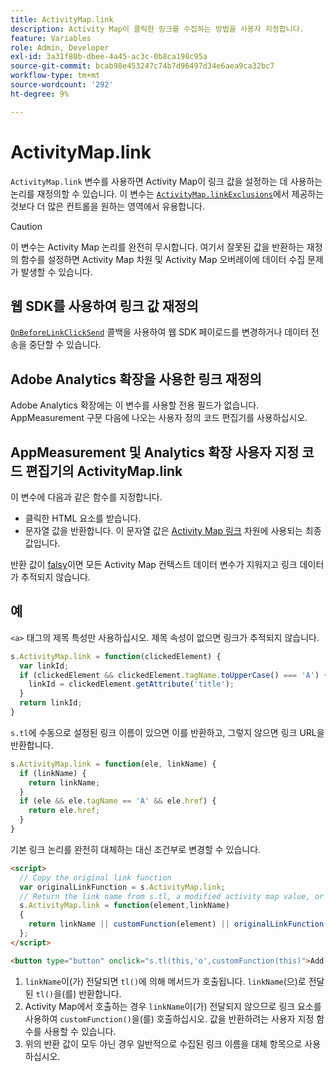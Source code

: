 ```yaml
---
title: ActivityMap.link
description: Activity Map이 클릭한 링크를 수집하는 방법을 사용자 지정합니다.
feature: Variables
role: Admin, Developer
exl-id: 3a31f80b-dbee-4a45-ac3c-0b8ca198c95a
source-git-commit: bcab98e453247c74b7d96497d34e6aea9ca32bc7
workflow-type: tm+mt
source-wordcount: '292'
ht-degree: 9%

---
```


# ActivityMap.link

`ActivityMap.link` 변수를 사용하면 Activity Map이 링크 값을 설정하는 데 사용하는 논리를 재정의할 수 있습니다. 이 변수는 [`ActivityMap.linkExclusions`](../config-vars/activitymap-linkexclusions.md)에서 제공하는 것보다 더 많은 컨트롤을 원하는 영역에서 유용합니다.

>[!CAUTION]
>이 변수는 Activity Map 논리를 완전히 무시합니다. 여기서 잘못된 값을 반환하는 재정의 함수를 설정하면 Activity Map 차원 및 Activity Map 오버레이에 데이터 수집 문제가 발생할 수 있습니다.

## 웹 SDK를 사용하여 링크 값 재정의

[`OnBeforeLinkClickSend`](https://experienceleague.adobe.com/en/docs/experience-platform/web-sdk/commands/configure/onbeforelinkclicksend) 콜백을 사용하여 웹 SDK 페이로드를 변경하거나 데이터 전송을 중단할 수 있습니다.

## Adobe Analytics 확장을 사용한 링크 재정의

Adobe Analytics 확장에는 이 변수를 사용할 전용 필드가 없습니다. AppMeasurement 구문 다음에 나오는 사용자 정의 코드 편집기를 사용하십시오.

## AppMeasurement 및 Analytics 확장 사용자 지정 코드 편집기의 ActivityMap.link

이 변수에 다음과 같은 함수를 지정합니다.

* 클릭한 HTML 요소를 받습니다.
* 문자열 값을 반환합니다. 이 문자열 값은 [Activity Map 링크](/help/components/dimensions/activity-map-link.md) 차원에 사용되는 최종 값입니다.

반환 값이 [falsy](https://developer.mozilla.org/ko-KR/docs/Glossary/Falsy)이면 모든 Activity Map 컨텍스트 데이터 변수가 지워지고 링크 데이터가 추적되지 않습니다.

## 예

`<a>` 태그의 제목 특성만 사용하십시오. 제목 속성이 없으면 링크가 추적되지 않습니다.

```js
s.ActivityMap.link = function(clickedElement) {
  var linkId;
  if (clickedElement && clickedElement.tagName.toUpperCase() === 'A') {
    linkId = clickedElement.getAttribute('title');
  }
  return linkId;
}
```

`s.tl`에 수동으로 설정된 링크 이름이 있으면 이를 반환하고, 그렇지 않으면 링크 URL을 반환합니다.

```js
s.ActivityMap.link = function(ele, linkName) {
  if (linkName) {
    return linkName;
  }
  if (ele && ele.tagName == 'A' && ele.href) {
    return ele.href;
  }
}
```

기본 링크 논리를 완전히 대체하는 대신 조건부로 변경할 수 있습니다.

```html
<script>
  // Copy the original link function
  var originalLinkFunction = s.ActivityMap.link;
  // Return the link name from s.tl, a modified activity map value, or the original activity map value
  s.ActivityMap.link = function(element,linkName)
  {
    return linkName || customFunction(element) || originalLinkFunction(element,linkName);
  };
</script>

<button type="button" onclick="s.tl(this,'o',customFunction(this)">Add To Cart</button>
```

1. `linkName`이(가) 전달되면 `tl()`에 의해 메서드가 호출됩니다. `linkName`(으)로 전달된 `tl()`을(를) 반환합니다.
2. Activity Map에서 호출하는 경우 `linkName`이(가) 전달되지 않으므로 링크 요소를 사용하여 `customFunction()`을(를) 호출하십시오. 값을 반환하려는 사용자 지정 함수를 사용할 수 있습니다.
3. 위의 반환 값이 모두 아닌 경우 일반적으로 수집된 링크 이름을 대체 항목으로 사용하십시오.
